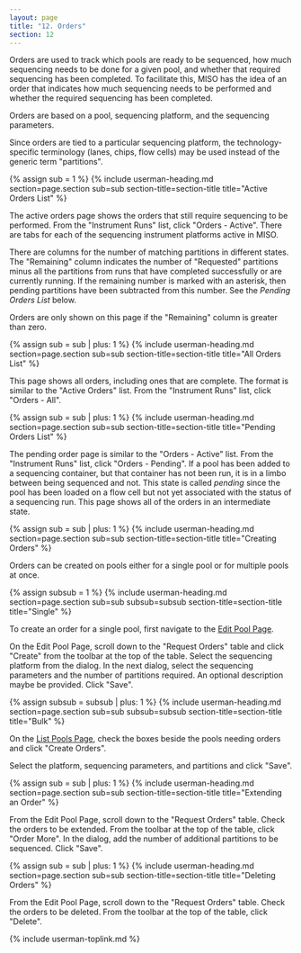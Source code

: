 ```yaml
---
layout: page
title: "12. Orders"
section: 12
---
```


Orders are used to track which pools are ready to be sequenced, how much
sequencing needs to be done for a given pool, and whether that required
sequencing has been completed. To facilitate this, MISO has the idea of an
order that indicates how much sequencing needs to be performed and whether the
required sequencing has been completed.

Orders are based on a pool, sequencing platform, and the sequencing parameters.

Since orders are tied to a particular sequencing platform, the
technology-specific terminology (lanes, chips, flow cells) may be used instead
of the generic term "partitions".

{% assign sub = 1 %}
{% include userman-heading.md section=page.section sub=sub section-title=section-title title="Active Orders List" %}

The active orders page shows the orders that still require sequencing to be
performed. From the "Instrument Runs" list, click "Orders - Active". There are tabs for
each of the sequencing instrument platforms active in MISO.

There are columns for the number of matching partitions in different states. The
"Remaining" column indicates the number of "Requested" partitions minus all the
partitions from runs that have completed successfully or are currently running.
If the remaining number is marked with an asterisk, then pending partitions
have been subtracted from this number. See the _Pending Orders List_ below.

Orders are only shown on this page if the "Remaining" column is greater than
zero.

{% assign sub = sub | plus: 1 %}
{% include userman-heading.md section=page.section sub=sub section-title=section-title title="All Orders List" %}

This page shows all orders, including ones that are complete. The format is
similar to the "Active Orders" list. From the "Instrument Runs" list, click
"Orders - All".

{% assign sub = sub | plus: 1 %}
{% include userman-heading.md section=page.section sub=sub section-title=section-title title="Pending Orders List" %}

The pending order page is similar to the "Orders - Active" list. From the
"Instrument Runs" list, click "Orders - Pending". If a pool has been added to a
sequencing container, but that container has not been run, it is in a limbo
between being sequenced and not. This state is called _pending_ since the pool
has been loaded on a flow cell but not yet associated with the status of a
sequencing run. This page shows all of the orders in an intermediate state.

{% assign sub = sub | plus: 1 %}
{% include userman-heading.md section=page.section sub=sub section-title=section-title title="Creating Orders" %}

Orders can be created on pools either for a single pool or for multiple pools at once.

{% assign subsub = 1 %}
{% include userman-heading.md section=page.section sub=sub subsub=subsub section-title=section-title title="Single" %}

To create an order for a single pool, first navigate to the [Edit Pool
Page](pools.html#editing_a_single_pool).

On the Edit Pool Page, scroll down to the "Request Orders" table and click
"Create" from the toolbar at the top of the table. Select the sequencing
platform from the dialog. In the next dialog, select the sequencing parameters
and the number of partitions required. An optional description maybe be provided.
Click "Save".

{% assign subsub = subsub | plus: 1 %}
{% include userman-heading.md section=page.section sub=sub subsub=subsub section-title=section-title title="Bulk" %}

On the [List Pools Page](pools.html#pool_list), check the boxes
beside the pools needing orders and click "Create Orders".

Select the platform, sequencing parameters, and partitions and click "Save".

{% assign sub = sub | plus: 1 %}
{% include userman-heading.md section=page.section sub=sub section-title=section-title title="Extending an Order" %}

From the Edit Pool Page, scroll down to the "Request Orders" table. Check the
orders to be extended. From the toolbar at the top of the table, click "Order
More". In the dialog, add the number of additional partitions to be sequenced.
Click "Save".

{% assign sub = sub | plus: 1 %}
{% include userman-heading.md section=page.section sub=sub section-title=section-title title="Deleting Orders" %}

From the Edit Pool Page, scroll down to the "Request Orders" table. Check the
orders to be deleted. From the toolbar at the top of the table, click
"Delete".

{% include userman-toplink.md %}

